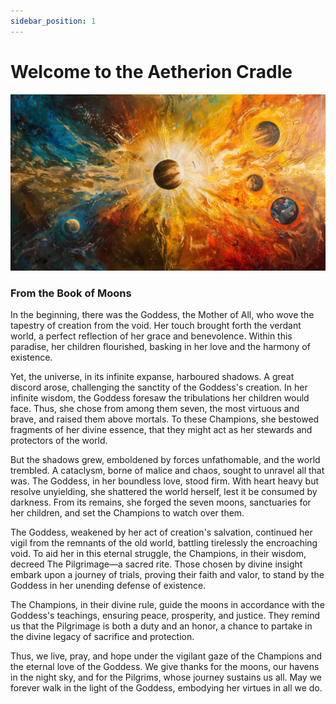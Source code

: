 ```yaml
---
sidebar_position: 1
---
```


# Welcome to the Aetherion Cradle

![Book of Moons](./assets/images/moonsview.webp)

### From the Book of Moons

In the beginning, there was the Goddess, the Mother of All, who wove the tapestry of creation from the void. Her touch
brought forth the verdant world, a perfect reflection of her grace and benevolence. Within this paradise, her children
flourished, basking in her love and the harmony of existence.

Yet, the universe, in its infinite expanse, harboured shadows. A great discord arose, challenging the sanctity of the
Goddess's creation. In her infinite wisdom, the Goddess foresaw the tribulations her children would face. Thus, she
chose from among them seven, the most virtuous and brave, and raised them above mortals. To these Champions, she
bestowed fragments of her divine essence, that they might act as her stewards and protectors of the world.

But the shadows grew, emboldened by forces unfathomable, and the world trembled. A cataclysm, borne of malice and chaos,
sought to unravel all that was. The Goddess, in her boundless love, stood firm. With heart heavy but resolve unyielding,
she shattered the world herself, lest it be consumed by darkness. From its remains, she forged the seven moons,
sanctuaries for her children, and set the Champions to watch over them.

The Goddess, weakened by her act of creation's salvation, continued her vigil from the remnants of the old world,
battling tirelessly the encroaching void. To aid her in this eternal struggle, the Champions, in their wisdom, decreed
The Pilgrimage—a sacred rite. Those chosen by divine insight embark upon a journey of trials, proving their faith and
valor, to stand by the Goddess in her unending defense of existence.

The Champions, in their divine rule, guide the moons in accordance with the Goddess's teachings, ensuring peace,
prosperity, and justice. They remind us that the Pilgrimage is both a duty and an honor, a chance to partake in the
divine legacy of sacrifice and protection.

Thus, we live, pray, and hope under the vigilant gaze of the Champions and the eternal love of the Goddess. We give
thanks for the moons, our havens in the night sky, and for the Pilgrims, whose journey sustains us all. May we forever
walk in the light of the Goddess, embodying her virtues in all we do.
